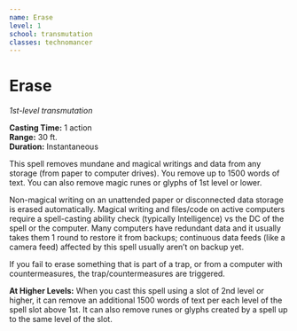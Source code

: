 ```yaml
---
name: Erase
level: 1
school: transmutation
classes: technomancer
---
```


# Erase
_1st-level transmutation_ 

**Casting Time:** 1 action    
**Range:** 30 ft.    
**Duration:** Instantaneous 

This spell removes mundane and magical writings and data from any storage (from paper to computer drives). You remove up to 1500 words of text. You can also remove magic runes or glyphs of 1st level or lower.

Non-magical writing on an unattended paper or disconnected data storage is erased automatically.  Magical writing and files/code on active computers require a spell-casting ability check (typically Intelligence) vs the DC of the spell or the computer. Many computers have redundant data and it usually takes them 1 round to restore it from backups; continuous data feeds (like a camera feed) affected by this spell usually aren’t on backup yet.

If you fail to erase something that is part of a trap, or from a computer with countermeasures, the trap/countermeasures are triggered.

**At Higher Levels:** When you cast this spell using a slot of 2nd level or higher, it can remove an additional 1500 words of text per each level of the spell slot above 1st. It can also remove runes or glyphs created by a spell up to the same level of the slot.
